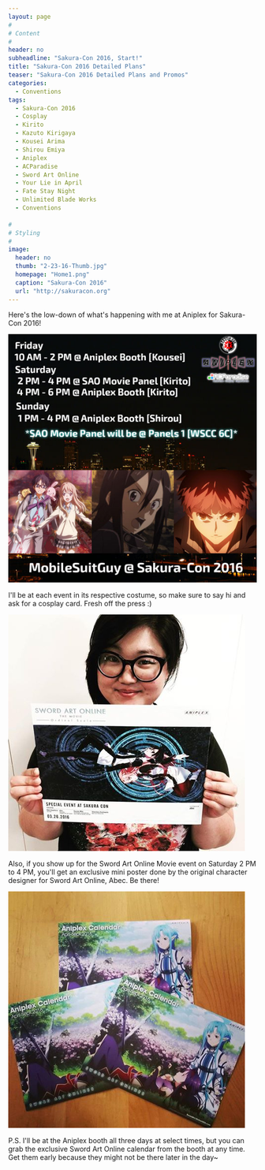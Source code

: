 ```yaml
---
layout: page
#
# Content
#
header: no
subheadline: "Sakura-Con 2016, Start!"
title: "Sakura-Con 2016 Detailed Plans"
teaser: "Sakura-Con 2016 Detailed Plans and Promos"
categories:
  - Conventions
tags:
  - Sakura-Con 2016
  - Cosplay
  - Kirito
  - Kazuto Kirigaya
  - Kousei Arima
  - Shirou Emiya
  - Aniplex
  - ACParadise
  - Sword Art Online
  - Your Lie in April
  - Fate Stay Night
  - Unlimited Blade Works
  - Conventions

#
# Styling
#
image:
  header: no 
  thumb: "2-23-16-Thumb.jpg"
  homepage: "Home1.png"
  caption: "Sakura-Con 2016"
  url: "http://sakuracon.org"
---
```


<p>Here's the low-down of what's happening with me at Aniplex for Sakura-Con 2016!</p>

<img src="/images/2-23-16-01.jpg" alt="Sakura-Con 2016 Detailed Plans">

<p>I'll be at each event in its respective costume, so make sure to say hi and ask for a cosplay card. Fresh off the press :)</p>

<img src="/images/2-23-16-02.jpg" alt="SAO Movie Event Mini Poster">

<p>Also, if you show up for the Sword Art Online Movie event on Saturday 2 PM to 4 PM, you'll get an exclusive mini poster done by the original character designer for Sword Art Online, Abec. Be there!</p>

<img src="/images/2-23-16-03.jpg" alt="SAO Calendar from the Aniplex Booth">

<p>P.S. I'll be at the Aniplex booth all three days at select times, but you can grab the exclusive Sword Art Online calendar from the booth at any time. Get them early because they might not be there later in the day~</p>
